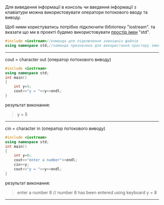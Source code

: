 Для виведення інформації в консоль чи введення інформації з клавіатури можна використовувати оператори потокового вводу та виводу.

Щоб ними користуватись потрібно підключити бібліотеку "iostream". та вказати що ми в проекті будемо використовувати [простір імен](namespaces) "std".


```c++
#include <iostream>//команда для підключення зовнішніх файлів
using namespace std;//команда призначена для використання простору імен по всьому проекту
```
---
cout = character out (оператор потокового виводу)

```c++
#include <iostream>
using namespace std;
int main()
{
	int y=5;
	cout<<"y = "<<y<<endl;
}
```

результат виконання:

>y = 5


---

cin = character in (оператор потокового виводу)

```c++
#include <iostream>
using namespace std;
int main()
{
	int y=0;
	cout<<"enter a number"<<endl;
	cin>>y;
	cout<<"y = "<<y<<endl;
}
```

результат виконання:

>enter a number
>8  // number 8 has been entered using keyboard
>y = 8

---